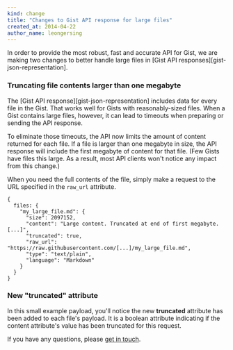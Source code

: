 ```yaml
---
kind: change
title: "Changes to Gist API response for large files"
created_at: 2014-04-22
author_name: leongersing
---
```


In order to provide the most robust, fast and accurate API for Gist, we are making two changes to better handle large files in [Gist API responses][gist-json-representation].

### Truncating file contents larger than one megabyte

The [Gist API response][gist-json-representation] includes data for every file in the Gist. That works well for Gists with reasonably-sized files. When a Gist contains large files, however, it can lead to timeouts when preparing or sending the API response.

To eliminate those timeouts, the API now limits the amount of content returned for each file. If a file is larger than one megabyte in size, the API response will include the first megabyte of content for that file. (Few Gists have files this large. As a result, most API clients won't notice any impact from this change.)

When you need the full contents of the file, simply make a request to the URL specified in the `raw_url` attribute.

    {
      files: {
        "my_large_file.md": {
          "size": 2097152,
          "content": "Large content. Truncated at end of first megabyte. [...]",
          "truncated": true,
          "raw_url": "https://raw.githubusercontent.com/[...]/my_large_file.md",
          "type": "text/plain",
          "language": "Markdown"
        }
      }
    }

### New "truncated" attribute

In this small example payload, you'll notice the new **truncated** attribute has been added to each file's payload. It is a boolean attribute indicating if the content attribute's value has been truncated for this request.

If you have any questions, please [get in touch][contact].

[contact]: https://github.com/contact?form[subject]=Gist+API+now+tuncates+large+files
